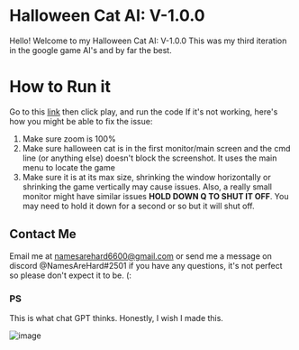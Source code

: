 # Halloween Cat AI: V-1.0.0
Hello! Welcome to my Halloween Cat AI: V-1.0.0
This was my third iteration in the google game AI's and by far the best. 

# How to Run it
Go to this [link](https://www.google.com/search?q=halloween+cat+game) then click play, and run the code
If it's not working, here's how you might be able to fix the issue:
1. Make sure zoom is 100%
2. Make sure halloween cat is in the first monitor/main screen and the cmd line (or anything else) doesn't block the screenshot. It uses the main menu to locate the game
3. Make sure it is at its max size, shrinking the window horizontally or shrinking the game vertically may cause issues. Also, a really small monitor might have similar issues
**HOLD DOWN Q TO SHUT IT OFF**. You may need to hold it down for a second or so but it will shut off.  

## Contact Me
Email me at namesarehard6600@gmail.com or send me a message on discord @NamesAreHard#2501 if you have any questions, it's not perfect so please don't expect it to be. (:


### PS
This is what chat GPT thinks. Honestly, I wish I made this.

![image](https://user-images.githubusercontent.com/109428297/228694162-eec95aa5-359d-4b3b-90fa-6dbefd2db38e.png)
